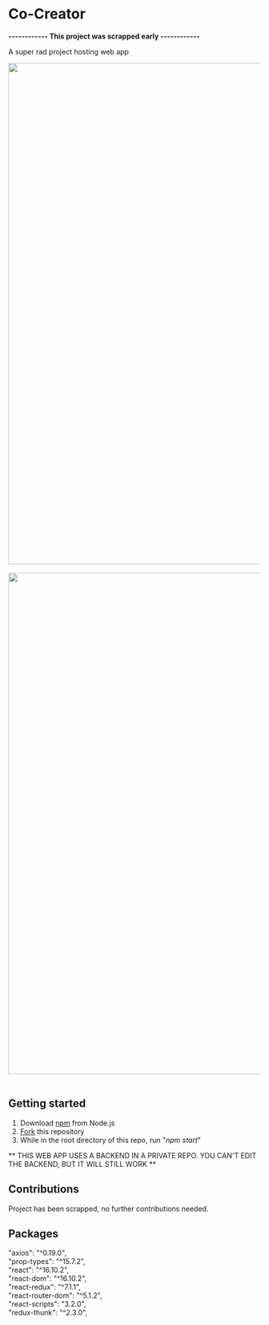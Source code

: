 # Co-Creator

**------------ This project was scrapped early ------------**

A super rad project hosting web app

<img src="https://res.cloudinary.com/personaluse1234/image/upload/v1618090865/cocreatorfirstpageupdated_cn3urw.png" width="1000">&nbsp;
<img src="https://res.cloudinary.com/personaluse1234/image/upload/v1617215999/CoCreatorwebapp_lzqnin.png" width="1000">&nbsp;

## Getting started

1. Download [npm](https://www.npmjs.com/get-npm) from Node.js
2. [Fork](https://docs.github.com/en/github/getting-started-with-github/fork-a-repo) this repository
3. While in the root directory of this repo, run "*npm start*"

** THIS WEB APP USES A BACKEND IN A PRIVATE REPO. YOU CAN'T EDIT THE BACKEND, BUT IT WILL STILL WORK **

## Contributions
Project has been scrapped, no further contributions needed.

## Packages
"axios": "^0.19.0",<br />
"prop-types": "^15.7.2",<br />
"react": "^16.10.2",<br />
"react-dom": "^16.10.2",<br />
"react-redux": "^7.1.1",<br />
"react-router-dom": "^5.1.2",<br />
"react-scripts": "3.2.0",<br />
"redux-thunk": "^2.3.0",<br />
